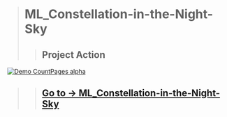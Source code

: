 > # ML_Constellation-in-the-Night-Sky
>> ## Project Action

[![Demo CountPages alpha](https://github.com/LukaszKolodziejski/ML_Constellation-in-the-Night-Sky/blob/master/video/video.gif)](https://github.com/LukaszKolodziejski/ML_Constellation-in-the-Night-Sky)

>> ## [Go to -> ML_Constellation-in-the-Night-Sky](https://lukaszkolodziejski.github.io/ML_Constellation-in-the-Night-Sky/)

